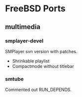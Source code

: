 FreeBSD Ports
=============

multimedia
----------

### smplayer-devel

SMPlayer svn version with patches.

* Shrinkable playlist
* Compactmode without titlebar

### smtube

Commented out RUN_DEPENDS.
